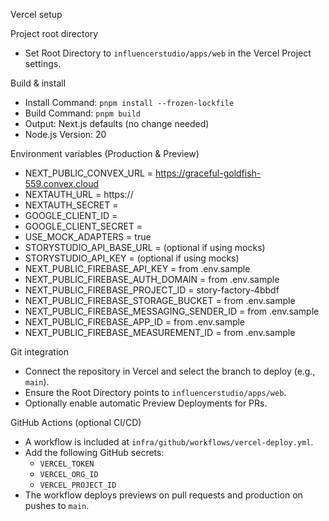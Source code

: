 Vercel setup

Project root directory
- Set Root Directory to `influencerstudio/apps/web` in the Vercel Project settings.

Build & install
- Install Command: `pnpm install --frozen-lockfile`
- Build Command: `pnpm build`
- Output: Next.js defaults (no change needed)
- Node.js Version: 20

Environment variables (Production & Preview)
- NEXT_PUBLIC_CONVEX_URL = https://graceful-goldfish-559.convex.cloud
- NEXTAUTH_URL = https://<your-vercel-domain>
- NEXTAUTH_SECRET = <random string>
- GOOGLE_CLIENT_ID = <from Google OAuth>
- GOOGLE_CLIENT_SECRET = <from Google OAuth>
- USE_MOCK_ADAPTERS = true
- STORYSTUDIO_API_BASE_URL = (optional if using mocks)
- STORYSTUDIO_API_KEY = (optional if using mocks)
- NEXT_PUBLIC_FIREBASE_API_KEY = from .env.sample
- NEXT_PUBLIC_FIREBASE_AUTH_DOMAIN = from .env.sample
- NEXT_PUBLIC_FIREBASE_PROJECT_ID = story-factory-4bbdf
- NEXT_PUBLIC_FIREBASE_STORAGE_BUCKET = from .env.sample
- NEXT_PUBLIC_FIREBASE_MESSAGING_SENDER_ID = from .env.sample
- NEXT_PUBLIC_FIREBASE_APP_ID = from .env.sample
- NEXT_PUBLIC_FIREBASE_MEASUREMENT_ID = from .env.sample

Git integration
- Connect the repository in Vercel and select the branch to deploy (e.g., `main`).
- Ensure the Root Directory points to `influencerstudio/apps/web`.
- Optionally enable automatic Preview Deployments for PRs.

GitHub Actions (optional CI/CD)
- A workflow is included at `infra/github/workflows/vercel-deploy.yml`.
- Add the following GitHub secrets:
  - `VERCEL_TOKEN`
  - `VERCEL_ORG_ID`
  - `VERCEL_PROJECT_ID`
- The workflow deploys previews on pull requests and production on pushes to `main`.


